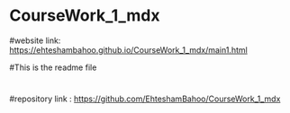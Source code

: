# CourseWork_1_mdx

#website link: https://ehteshambahoo.github.io/CourseWork_1_mdx/main1.html

#This is the readme file
#
#repository link : https://github.com/EhteshamBahoo/CourseWork_1_mdx
